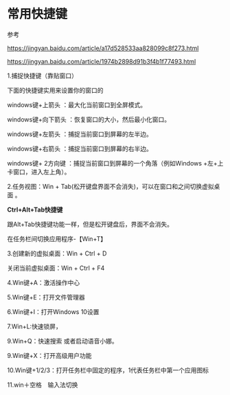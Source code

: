 # 常用快捷键

参考 

https://jingyan.baidu.com/article/a17d528533aa828099c8f273.html

https://jingyan.baidu.com/article/1974b2898d91b3f4b1f77493.html



1.捕捉快捷键（靠贴窗口）

  下面的快捷键实用来设置你的窗口的

  windows键+上箭头 ：最大化当前窗口到全屏模式。

  windows键+向下箭头 ：恢复窗口的大小，然后最小化窗口。

  windows键+左箭头 ：捕捉当前窗口到屏幕的左半边。

  windows键+右箭头 ：捕捉当前窗口到屏幕的右半边。

   windows键+ 2方向键 ：捕捉当前窗口到屏幕的一个角落（例如Windows +左+上卡窗口，进入左上角）。

2.任务视图：Win + Tab(松开键盘界面不会消失)，可以在窗口和之间切换虚拟桌面 。

  **Ctrl+Alt+Tab快捷键**

  跟Alt+Tab快捷键功能一样，但是松开键盘后，界面不会消失。

  在任务栏间切换应用程序-【Win+T】

3.创建新的虚拟桌面：Win + Ctrl + D

  关闭当前虚拟桌面：Win + Ctrl + F4

4.Win键+A：激活操作中心

5.Win键+E：打开文件管理器

6.Win键+I：打开Windows 10设置

7.Win+L:快速锁屏，

9.Win+Q：快速搜索 或者启动语音小娜。

9.Win键+X：打开高级用户功能

10.Win键+1/2/3：打开任务栏中固定的程序，1代表任务栏中第一个应用图标

11.win＋空格　输入法切换



